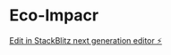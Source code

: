 # Eco-Impacr

[Edit in StackBlitz next generation editor ⚡️](https://stackblitz.com/~/github.com/Crazy2612/Eco-Impacr)